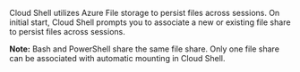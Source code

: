 Cloud Shell utilizes Azure File storage to persist files across sessions. On initial start, Cloud Shell prompts you to associate a new or existing file share to persist files across sessions.

**Note:**
Bash and PowerShell share the same file share. Only one file share can be associated with automatic mounting in Cloud Shell.